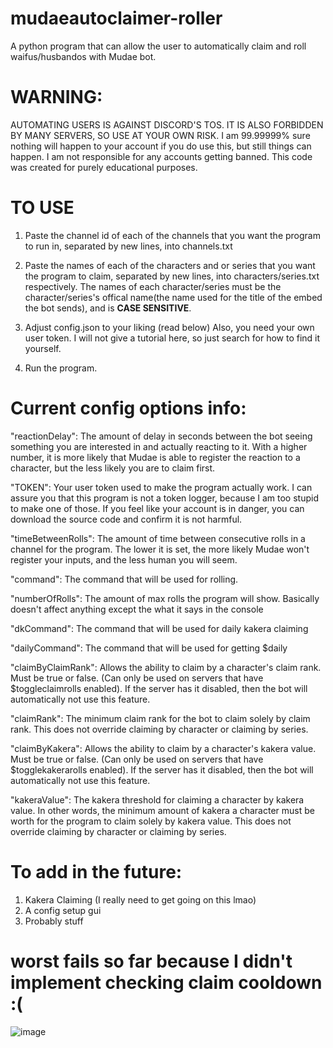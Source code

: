 # mudaeautoclaimer-roller
A python program that can allow the user to automatically claim and roll waifus/husbandos with Mudae bot.


# WARNING: 
AUTOMATING USERS IS AGAINST DISCORD'S TOS. IT IS ALSO FORBIDDEN BY MANY SERVERS, SO USE AT YOUR OWN RISK. 
I am 99.99999% sure nothing will happen to your account if you do use this, but still things can happen. I am not responsible for any accounts getting banned. This code was created for purely educational purposes.


# TO USE
1. Paste the channel id of each of the channels that you want the program to run in, separated by new lines, 
into channels.txt

2. Paste the names of each of the characters and or series that you want the program to claim, separated by new lines, into characters/series.txt respectively. The names of each character/series must be the character/series's offical name(the name used for the title of the embed the bot sends), and is **CASE SENSITIVE**.

3. Adjust config.json to your liking (read below)
Also, you need your own user token. I will not give a tutorial here, so just search for how to find it yourself. 

4. Run the program.



# Current config options info:

"reactionDelay": The amount of delay in seconds between the bot seeing something you are interested in and actually reacting to it.  With a higher number, it is more likely that Mudae is able to register the reaction to a character, but the less likely you are to claim first.

"TOKEN": Your user token used to make the program actually work. I can assure you that this program is not a token logger, because I am too stupid to make one of those.
If you feel like your account is in danger, you can download the source code and confirm it is not harmful.

"timeBetweenRolls": The amount of time between consecutive rolls in a channel for the program. The lower it is set, the more likely Mudae won't register your inputs, and the less human you will seem.

"command": The command that will be used for rolling.

"numberOfRolls": The amount of max rolls the program will show. Basically doesn't affect anything except the what it says in the console

"dkCommand": The command that will be used for daily kakera claiming

"dailyCommand": The command that will be used for getting $daily

"claimByClaimRank": Allows the ability to claim by a character's claim rank. Must be true or false. (Can only be used on servers that have $toggleclaimrolls enabled). If the server has it disabled, then the bot will automatically not use this feature.

"claimRank": The minimum claim rank for the bot to claim solely by claim rank. This does not override claiming by character or claiming by series.

"claimByKakera": Allows the ability to claim by a character's kakera value. Must be true or false. (Can only be used on servers that have $togglekakerarolls enabled). If the server has it disabled, then the bot will automatically not use this feature.

"kakeraValue": The kakera threshold for claiming a character by kakera value. In other words, the minimum amount of kakera a character must be worth for the program to claim solely by kakera value. This does not override claiming by character or claiming by series.


# To add in the future: 

1. Kakera Claiming (I really need to get going on this lmao)
2. A config setup gui
3. Probably stuff

# worst fails so far because I didn't implement checking claim cooldown :( 
![image](https://user-images.githubusercontent.com/79847791/114407634-9862f380-9b76-11eb-90d3-621d4123b34f.png) 
